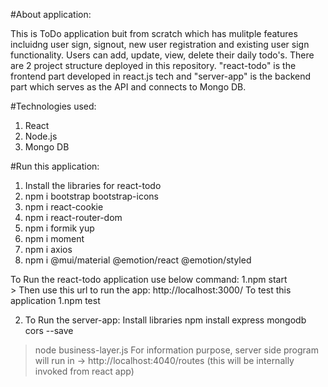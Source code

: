 #About application:

This is ToDo application buit from scratch which has mulitple features incluidng user sign, signout, new user registration and existing user sign functionality. Users can add, update, view, delete their daily todo's.
There are 2 project structure deployed in this repository. "react-todo" is the frontend part developed in react.js tech and "server-app" is the backend part which serves as the API and connects to Mongo DB.

#Technologies used:

1. React
2. Node.js
3. Mongo DB

#Run this application:

1. Install the libraries for react-todo
  1. npm i   bootstrap  bootstrap-icons
  2. npm i   react-cookie
  3. npm i   react-router-dom
  4. npm i   formik  yup
  5. npm i   moment
  6. npm i   axios
  7. npm i @mui/material @emotion/react @emotion/styled


  To Run the react-todo application use below command:
    1.npm start   
    > Then use this url to run the app: http://localhost:3000/
  To test this application
    1.npm test

2. To Run the server-app:
   Install libraries
   npm install  express  mongodb  cors  --save
>node business-layer.js
For information purpose, server side program will run in ->   http://localhost:4040/routes (this will be internally invoked from react app)

